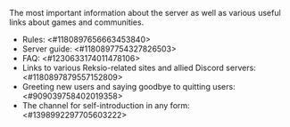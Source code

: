 The most important information about the server as well as various useful links about games and communities.
- Rules: <#1180897656663453840>
- Server guide: <#1180897754327826503>
- FAQ: <#1230633174011478106>
- Links to various Reksio-related sites and allied Discord servers: <#1180897879557152809>
- Greeting new users and saying goodbye to quitting users: <#909039758402019358>
- The channel for self-introduction in any form: <#1398992297705603222>
